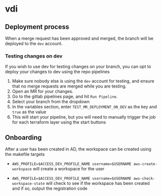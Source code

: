# vdi

## Deployment process

When a merge request has been approved and merged, the branch will be deployed to the `dev` account.

### Testing changes on dev

If you wish to use dev for testing changes on your branch, you can opt to deploy your changes to dev using the repo pipelines

1. Make sure nobody else is using the `dev` account for testing, and ensure that no merge requests are merged while you are testing.
1. Open an MR for your changes.
1. Go to the gitlab pipelines page, and hit `Run Pipeline`.
1. Select your branch from the dropdown
1. In the variables section, enter `TEST_MR_DEPLOYMENT_ON_DEV` as the key and `true` as the value
1. This will start your pipeline, but you will need to manually trigger the job for each terraform layer using the start buttons

## Onboarding

After a user has been created in AD, the workspace can be created using the makefile targets

- `AWS_PROFILE=$ACCESS_DEV_PROFILE_NAME username=$USERNAME aws-create-workspace` will create a workspace for the user

- `AWS_PROFILE=$ACCESS_DEV_PROFILE_NAME username=$USERNAME aws-check-workspace-state` will check to see if the workspace has been created and if so, output the registration code
